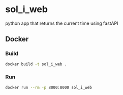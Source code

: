 # sol_i_web
python app that returns the current time using fastAPI

## Docker
### Build
```bash
docker build -t sol_i_web .
```

### Run
```bash
docker run --rm -p 8000:8000 sol_i_web
```

